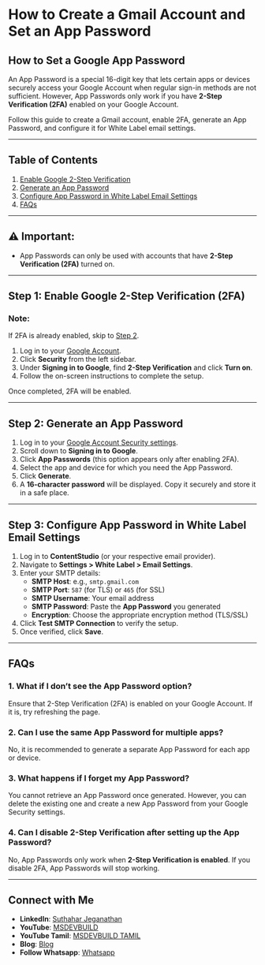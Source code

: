 # How to Create a Gmail Account and Set an App Password

## How to Set a Google App Password
An App Password is a special 16-digit key that lets certain apps or devices securely access your Google Account when regular sign-in methods are not sufficient. However, App Passwords only work if you have **2-Step Verification (2FA)** enabled on your Google Account.

Follow this guide to create a Gmail account, enable 2FA, generate an App Password, and configure it for White Label email settings.

---

## Table of Contents
1. [Enable Google 2-Step Verification](#enable-google-2-step-verification)
2. [Generate an App Password](#generate-an-app-password)
3. [Configure App Password in White Label Email Settings](#configure-app-password-in-white-label-email-settings)
4. [FAQs](#faqs)

---

## ⚠️ Important:
- App Passwords can only be used with accounts that have **2-Step Verification (2FA)** turned on.

---

## Step 1: Enable Google 2-Step Verification (2FA)

### Note:
If 2FA is already enabled, skip to [Step 2](#step-2-generate-an-app-password).

1. Log in to your [Google Account](https://myaccount.google.com/).
2. Click **Security** from the left sidebar.
3. Under **Signing in to Google**, find **2-Step Verification** and click **Turn on**.
4. Follow the on-screen instructions to complete the setup.

Once completed, 2FA will be enabled.

---

## Step 2: Generate an App Password

1. Log in to your [Google Account Security settings](https://myaccount.google.com/security).
2. Scroll down to **Signing in to Google**.
3. Click **App Passwords** (this option appears only after enabling 2FA).
4. Select the app and device for which you need the App Password.
5. Click **Generate**.
6. A **16-character password** will be displayed. Copy it securely and store it in a safe place.

---

## Step 3: Configure App Password in White Label Email Settings

1. Log in to **ContentStudio** (or your respective email provider).
2. Navigate to **Settings > White Label > Email Settings**.
3. Enter your SMTP details:
   - **SMTP Host**: e.g., `smtp.gmail.com`
   - **SMTP Port**: `587` (for TLS) or `465` (for SSL)
   - **SMTP Username**: Your email address
   - **SMTP Password**: Paste the **App Password** you generated
   - **Encryption**: Choose the appropriate encryption method (TLS/SSL)
4. Click **Test SMTP Connection** to verify the setup.
5. Once verified, click **Save**.

---

## FAQs

### 1. What if I don’t see the App Password option?
Ensure that 2-Step Verification (2FA) is enabled on your Google Account. If it is, try refreshing the page.

### 2. Can I use the same App Password for multiple apps?
No, it is recommended to generate a separate App Password for each app or device.

### 3. What happens if I forget my App Password?
You cannot retrieve an App Password once generated. However, you can delete the existing one and create a new App Password from your Google Security settings.

### 4. Can I disable 2-Step Verification after setting up the App Password?
No, App Passwords only work when **2-Step Verification is enabled**. If you disable 2FA, App Passwords will stop working.

---
 ## Connect with Me
- **LinkedIn**: [Suthahar Jeganathan](https://www.linkedin.com/in/jssuthahar/)
- **YouTube**: [MSDEVBUILD](https://www.youtube.com/@MSDEVBUILD)
- **YouTube Tamil**: [MSDEVBUILD TAMIL](https://www.youtube.com/@MSDEVBUILDTamil)
- **Blog**: [Blog](https://www.msdevbuild.com/)
- **Follow Whatsapp**: [Whatsapp](https://www.whatsapp.com/channel/0029Va5j2rHEFeXcTlUhQB0J)

